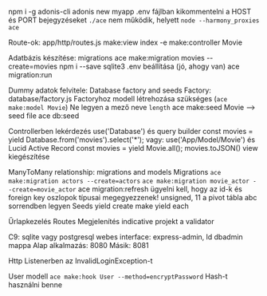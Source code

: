 npm i -g adonis-cli
adonis new myapp
.env fájlban kikommentelni a HOST és PORT bejegyzéseket
`./ace` nem működik, helyett `node --harmony_proxies ace`

Route-ok: app/http/routes.js
make:view index -e
make:controller Movie

Adatbázis készítése: migrations
ace make:migration movies --create=movies
npm i --save sqlite3 
.env beállítása (jó, ahogy van)
ace migration:run

Dummy adatok felvitele: Database factory and seeds
Factory: database/factory.js
Factoryhoz modell létrehozása szükséges (`ace make:model Movie`)
Ne legyen a mező neve `length`
ace make:seed Movie --> seed file
ace db:seed

Controllerben lekérdezés
use('Database') és query builder
const movies = yield Database.from('movies').select('*');
vagy:
use('App/Model/Movie') és Lucid Active Record
const movies = yield Movie.all();
movies.toJSON()
view kiegészítése


ManyToMany relationship: migrations and models
Migrations
`ace make:migration actors --create=actors`
`ace make:migration movie_actor --create=movie_actor`
ace migration:refresh
ügyelni kell, hogy az id-k és foreign key oszlopok típusai megegyezzenek! unsigned, 11
a pivot tábla abc sorrendben legyen
Seeds
yield create
make
yield each


Űrlapkezelés
Routes
Megjelenítés
indicative projekt a validator


C9: sqlite vagy postgresql
webes interface: express-admin, ld dbadmin mappa
Alap alkalmazás: 8080
Másik: 8081

Http Listenerben az InvalidLoginException-t

User modell
`ace make:hook User --method=encryptPassword`
Hash-t használni benne



